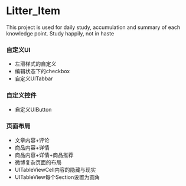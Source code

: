 # Litter_Item
This project is used for daily study, accumulation and summary of each knowledge point. Study happily, not in haste



### 自定义UI

- 左滑样式的自定义
- 编辑状态下的checkbox
- 自定义UITabbar

### 自定义控件

- 自定义UIButton

### 页面布局

- 文章内容+评论
- 商品内容+详情
- 商品内容+详情+商品推荐
- 微博复杂页面的布局
- UITableViewCell内容的隐藏与现实
- UITableView每个Section设置为圆角